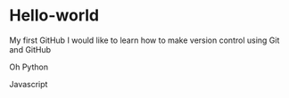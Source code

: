 # Hello-world
My first GitHub
I would like to learn how to make version control using Git and GitHub

Oh Python

Javascript

